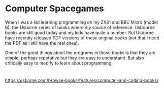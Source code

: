 # Computer Spacegames

When I was a kid learning programming on my ZX81 and BBC Micro (model B), the Usborne series of books where my source of reference. Usbourne books are still good today and my kids have quite a number. But Usborne have recently released PDF versions of these original books (not that I need the PDF as I still have the real ones). 

One of the great things about the programs in those books is that they are simple, perhaps repetative but they are easy to understand. But also critically easy to modify to learn about programming. 

# 

https://usborne.com/browse-books/features/computer-and-coding-books/
